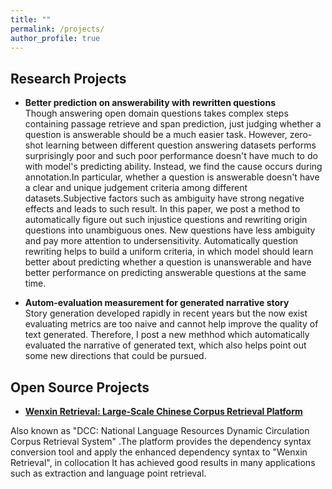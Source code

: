 ```yaml
---
title: ""
permalink: /projects/
author_profile: true
---
```


## Research Projects

- __Better prediction on answerability with rewritten questions__  
Though answering open domain questions takes complex steps containing passage retrieve and span prediction, just judging whether a question is answerable should be a much easier task. However, zero-shot learning between different question answering datasets performs surprisingly poor and such poor performance doesn't have much to do with model's predicting ability. Instead, we find the cause occurs during annotation.In particular, whether a question is answerable doesn't have a clear and unique judgement criteria among different datasets.Subjective factors such as ambiguity have strong negative effects and leads to such result. In this paper, we post a method to automatically figure out such injustice questions and rewriting origin questions into unambiguous ones. New questions have less ambiguity and pay more attention to undersensitivity. Automatically question rewriting helps to build a uniform criteria, in which model should learn better about predicting whether a question is unanswerable and have better performance on predicting answerable questions at the same time. 

- __Autom-evaluation measurement for generated narrative story__  
Story generation developed rapidly in recent years but the now exist evaluating metrics are too naive and cannot help improve the quality of text generated. Therefore, I post a new methhod which automatically evaluated the narrative of generated text, which also helps point out some new directions that could be pursued.
## Open Source Projects

- __[Wenxin Retrieval: Large-Scale Chinese Corpus Retrieval Platform](https://hunter.litmind.ink/)__  

Also known as "DCC: National Language Resources Dynamic Circulation Corpus Retrieval System" .The platform provides the dependency syntax conversion tool and apply the enhanced dependency syntax to "Wenxin Retrieval", in collocation It has achieved good results in many applications such as extraction and language point retrieval.     

